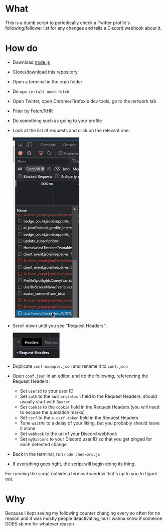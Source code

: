 # What

This is a dumb script to periodically check a Twitter profile's following/follower list for any changes and tells a Discord webhook about it.

# How do

- Download [node.js](https://nodejs.org/en)
- Clone/download this repository
- Open a terminal in the repo folder
- Do `npm install node-fetch`
- Open Twitter, open Chrome/Firefox's dev tools, go to the network tab
- Filter by Fetch/XHR
- Do something such as going to your profile
- Look at the list of requests and click on the relevant one:

    ![Guide](guide100.png)
- Scroll down until you see "Request Headers":

    ![Guide](guide200.png)
- Duplicate `conf-example.json` and rename it to `conf.json`
- Open `conf.json` in an editor, and do the following, referencing the Request Headers:
    - Set `userId` to your user ID
    - Set `auth` to the `authorization` field in the Request Headers, should usually start with `Bearer`
    - Set `cookie` to the `cookie` field in the Request Headers (you will need to escape the quotation marks)
    - Set `csrf` to the `x-csrf-token` field in the Request Headers
    - Tune `waitMs` to a delay of your liking, but you probably should leave it alone
    - Set `webhook` to the url of your Discord webhook
    - Set `myDiscord` to your Discord user ID so that you get pinged for each detected change
- Back in the terminal, run `node checkers.js`
- If everything goes right, the script will begin doing its thing.

For running the script outside a terminal window that's up to you to figure out.

# Why

Because I kept seeing my following counter changing every so often for no reason and it was mostly people deactivating, but I wanna know if someone DOES sb me for whatever reason